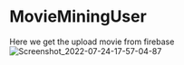 # MovieMiningUser
Here we get the upload movie from firebase
![Screenshot_2022-07-24-17-57-04-87](https://user-images.githubusercontent.com/105092518/180652508-d67b96ef-f502-4f93-b817-fd67b0ff6d85.png)
